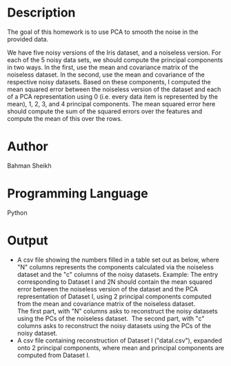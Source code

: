 # Description

The goal of this homework is to use PCA to smooth the noise in the provided data. 

We have five noisy versions of the Iris dataset, and a noiseless version. For each of the 5 noisy data sets, we should compute the principal components in two ways. In the first, use the mean and covariance matrix of the noiseless dataset. In the second, use the mean and covariance of the respective noisy datasets. Based on these components, I computed the mean squared error between the noiseless version of the dataset and each of a PCA representation using 0 (i.e. every data item is represented by the mean), 1, 2, 3, and 4 principal components. The mean squared error here should compute the sum of the squared errors over the features and compute the mean of this over the rows.

# Author
Bahman Sheikh

# Programming Language
Python

# Output
- A csv file showing the numbers filled in a table set out as below, where "N" columns represents the components calculated via the noiseless dataset and the "c" columns of the noisy datasets.
Example: The entry corresponding to Dataset I and 2N should contain the mean squared error between the noiseless version of the dataset and the PCA representation of Dataset I, using 2 principal components computed from the mean and covariance matrix of the noiseless dataset.		
The first part, with "N" columns asks to reconstruct the noisy datasets using the PCs of the noiseless dataset. 
The second part, with "c" columns asks to reconstruct the noisy datasets using the PCs of the noisy dataset.
- A csv file containing reconstruction of Dataset I ("dataI.csv"), expanded onto 2 principal components, where mean and principal components are computed from Dataset I.



